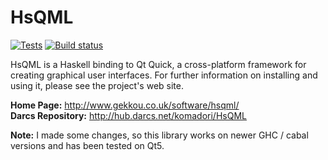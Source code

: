 # HsQML

[![Tests](https://github.com/prolic/HsQML/workflows/Tests/badge.svg)](https://github.com/prolic/HsQML/actions?query=workflow%3ATests)
[![Build status](https://ci.appveyor.com/api/projects/status/github/prolic/HsQML?svg=true)](https://ci.appveyor.com/project/prolic/hsqml)

HsQML is a Haskell binding to Qt Quick, a cross-platform framework for creating
graphical user interfaces. For further information on installing and using it,
please see the project's web site.

**Home Page:** http://www.gekkou.co.uk/software/hsqml/  
**Darcs Repository:** http://hub.darcs.net/komadori/HsQML

**Note:** I made some changes, so this library works on newer GHC / cabal versions and has been tested on Qt5.
